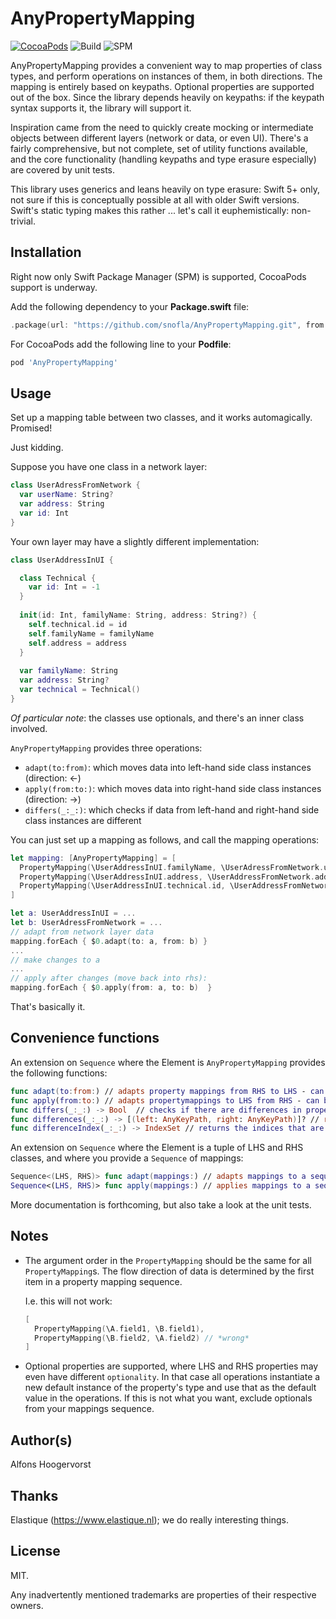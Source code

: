 # AnyPropertyMapping

[![CocoaPods](https://img.shields.io/cocoapods/v/AnyPropertyMapping.svg?maxAge=2592000?style=flat-square)]()
![Build](https://github.com/snofla/AnyPropertyMapping/actions/workflows/swift.yml/badge.svg)
![SPM](https://img.shields.io/badge/Swift%20Package%20Manager-compatible-brightgreen.svg)

AnyPropertyMapping provides a convenient way to map properties of class types, and perform operations on instances of them, in both directions. The mapping is entirely based on keypaths. Optional properties are supported out of the box. Since the library depends heavily on keypaths: if the keypath syntax supports it, the library will support it.

Inspiration came from the need to quickly create mocking or intermediate objects between different layers (network or data, or even UI). There's a fairly comprehensive, but not complete, set of utility functions available, and the core functionality (handling keypaths and type erasure especially) are covered by unit tests.

This library uses generics and leans heavily on type erasure: Swift 5+ only, not sure if this is conceptually possible at all with older Swift versions. Swift's static typing makes this rather ... let's call it euphemistically: non-trivial.



## Installation

Right now only Swift Package Manager (SPM) is supported, CocoaPods support is underway. 

Add the following dependency to your **Package.swift** file:

```swift
.package(url: "https://github.com/snofla/AnyPropertyMapping.git", from: "1.0.0")
```

For CocoaPods add the following line to your **Podfile**:

````ruby
pod 'AnyPropertyMapping'
````



## Usage

Set up a mapping table between two classes, and it works automagically. Promised!

Just kidding.

Suppose you have one class in a network layer:

```swift
class UserAdressFromNetwork {
  var userName: String?
  var address: String
  var id: Int
}
```

Your own layer may have a slightly different implementation:

```swift
class UserAddressInUI {

  class Technical {
    var id: Int = -1
  }
  
  init(id: Int, familyName: String, address: String?) {    
    self.technical.id = id
    self.familyName = familyName
    self.address = address
  }
  
  var familyName: String
  var address: String?  
  var technical = Technical()  
}
```

*Of particular note*: the classes use optionals, and there's an inner class involved.

`AnyPropertyMapping` provides three operations: 

* `adapt(to:from)`: which moves data into left-hand side class instances (direction: ←)
* `apply(from:to:)`: which moves data into right-hand side class instances (direction: →)
* `differs(_:_:)`: which checks if data from left-hand and right-hand side class instances are different

You can just set up a mapping as follows, and call the mapping operations:

```swift
let mapping: [AnyPropertyMapping] = [
  PropertyMapping(\UserAddressInUI.familyName, \UserAdressFromNetwork.userName),
  PropertyMapping(\UserAddressInUI.address, \UserAddressFromNetwork.address),
  PropertyMapping(\UserAddressInUI.technical.id, \UserAddressFromNetwork.id)
]

let a: UserAddressInUI = ...
let b: UserAdressFromNetwork = ...
// adapt from network layer data
mapping.forEach { $0.adapt(to: a, from: b) }
...
// make changes to a
...
// apply after changes (move back into rhs):
mapping.forEach { $0.apply(from: a, to: b)  }

```

That's basically it.



## Convenience functions

An extension on `Sequence` where the Element is `AnyPropertyMapping` provides  the following functions:

```swift
func adapt(to:from:) // adapts property mappings from RHS to LHS - can both be arrays
func apply(from:to:) // adapts propertymappings to LHS from RHS - can both be arrays
func differs(_:_:) -> Bool  // checks if there are differences in properties mapped between LHS and RHS
func differences(_:_:) -> [(left: AnyKeyPath, right: AnyKeyPath)]? // returns the differences
func differenceIndex(_:_:) -> IndexSet // returns the indices that are different

```

An extension on `Sequence` where the Element is a tuple of LHS and RHS classes, and where you provide a `Sequence` of mappings:

```swift
Sequence<(LHS, RHS)> func adapt(mappings:) // adapts mappings to a sequence of tuples of LHS and RHS
Sequence<(LHS, RHS)> func apply(mappings:) // applies mappings to a sequence of tuples of LHS and RHS
```

More documentation is forthcoming, but also take a look at the unit tests.



## Notes

* The argument order in the `PropertyMapping` should be the same for all `PropertyMapping`s. The flow direction of data is determined by the first item in a property mapping sequence.

  I.e. this will not work:

  ```swift
  [
    PropertyMapping(\A.field1, \B.field1),
    PropertyMapping(\B.field2, \A.field2) // *wrong*
  ]
  ```

* Optional properties are supported, where LHS and RHS properties may even have different `optionality`. In that case all operations instantiate a new default instance of the property's type and use that as the default value in the operations. If this is not what you want, exclude optionals from your mappings sequence. 



## Author(s)

Alfons Hoogervorst



## Thanks

Elastique (https://www.elastique.nl); we do really interesting things.



## License

MIT.

Any inadvertently mentioned trademarks are properties of their respective owners.